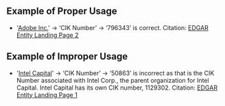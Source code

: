 ## Example of Proper Usage
* '[Adobe Inc.](https://golden.com/wiki/Adobe_Inc.-4NKZ)' → ‘CIK Number’ → ‘796343’ is correct. Citation: [EDGAR Entity Landing Page 2](https://www.sec.gov/edgar/browse/?CIK=796343)

## Example of Improper Usage
* '[Intel Capital](https://golden.com/wiki/Intel_Capital-MZD3X8)' → ‘CIK Number’ → ‘50863’ is incorrect as that is the CIK Number associated with Intel Corp., the parent organization for Intel Capital. Intel Capital has its own CIK number, 1129302. Citation: [EDGAR Entity Landing Page 1](https://www.sec.gov/edgar/browse/?CIK=1129302)